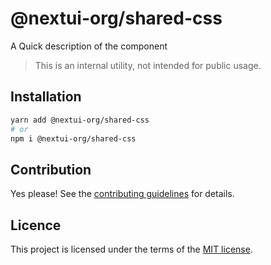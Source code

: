 # @nextui-org/shared-css

A Quick description of the component

> This is an internal utility, not intended for public usage.

## Installation

```sh
yarn add @nextui-org/shared-css
# or
npm i @nextui-org/shared-css
```

## Contribution

Yes please! See the
[contributing guidelines](https://github.com/nextui-org/nextui/blob/master/CONTRIBUTING.md)
for details.

## Licence

This project is licensed under the terms of the
[MIT license](https://github.com/nextui-org/nextui/blob/master/LICENSE).